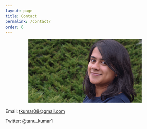 ```yaml
---
layout: page
title: Contact 
permalink: /contact/
order: 6
---
```

<p align="center">
<img src="pic2.jpeg"  height="200">
</p>

Email: tkumar08@gmail.com

Twitter: @tanu_kumar1